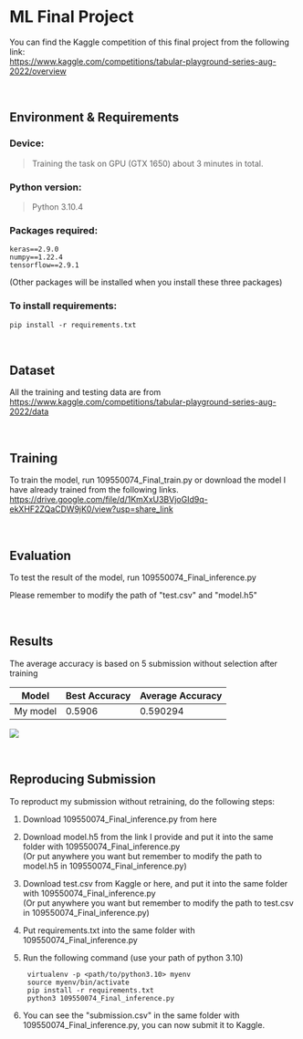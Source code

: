 # ML Final Project
You can find the Kaggle competition of this final project from the following link:  <br>
https://www.kaggle.com/competitions/tabular-playground-series-aug-2022/overview

<br>

## Environment & Requirements
### Device:
> Training the task on GPU (GTX 1650) about 3 minutes in total.
### Python version:
> Python 3.10.4
### Packages required:
    keras==2.9.0
    numpy==1.22.4
    tensorflow==2.9.1
(Other packages will be installed when you install these three packages)
### To install requirements:
    pip install -r requirements.txt

<br>

## Dataset
All the training and testing data are from  <br>
https://www.kaggle.com/competitions/tabular-playground-series-aug-2022/data

<br>

## Training
To train the model, run 109550074_Final_train.py or download the model I 
have already trained from the following links.  <br>
https://drive.google.com/file/d/1KmXxU3BVjoGId9q-ekXHF2ZQaCDW9jK0/view?usp=share_link

<br>

## Evaluation
To test the result of the model, run 109550074_Final_inference.py

Please remember to modify the path of "test.csv" and "model.h5"

<br>

## Results
The average accuracy is based on 5 submission without selection after training

| Model       |  Best Accuracy   | Average Accuracy |
| ----------- |----------------- | ---------------- |
| My model    |      0.5906      |     0.590294     |

![](https://i.imgur.com/jBUCvDY.png)

<br>

## Reproducing Submission
To reproduct my submission without retraining, do the following steps:

1. Download 109550074_Final_inference.py from here
    
2. Download model.h5 from the link I provide and put it into the same folder with 109550074_Final_inference.py  <br>
   (Or put anywhere you want but remember to modify the path to model.h5 in 109550074_Final_inference.py)

3. Download test.csv from Kaggle or here, and put it into the same folder with 109550074_Final_inference.py  <br>
   (Or put anywhere you want but remember to modify the path to test.csv in 109550074_Final_inference.py)

4. Put requirements.txt into the same folder with 109550074_Final_inference.py

5. Run the following command (use your path of python 3.10)

        virtualenv -p <path/to/python3.10> myenv
        source myenv/bin/activate
        pip install -r requirements.txt
        python3 109550074_Final_inference.py
        
6. You can see the "submission.csv" in the same folder with 109550074_Final_inference.py, you can now submit it to Kaggle.
